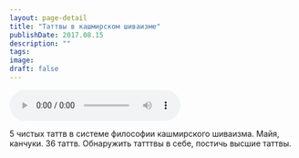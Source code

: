 ```yaml
---
layout: page-detail
title: "Таттвы в кашмирском шиваизме"
publishDate: 2017.08.15
description: ""
tags:
image:
draft: false
---
```


<audio title="2017.08.15 - Таттвы в кашмирском шиваизме.mp3" src="/upload/iblock/314/314c78c21c371b642050e835127388e9.mp3" controls=""></audio>

 5 чистых таттв в системе философии кашмирского шиваизма. Майя, канчуки. 36 таттв. Обнаружить татттвы в себе, постичь высшие таттвы. 

  
